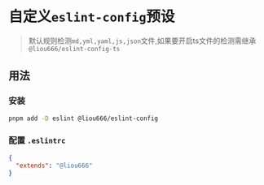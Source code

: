 
# 自定义`eslint-config`预设

>默认规则检测`md,yml,yaml,js,json`文件,如果要开启ts文件的检测需继承`@liou666/eslint-config-ts`
## 用法

### 安装

```bash
pnpm add -D eslint @liou666/eslint-config
```

### 配置 `.eslintrc`
```json
{
  "extends": "@liou666"
}
```
